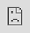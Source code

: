 ```yaml
---
title: L'outil Diag360
hide:
  - toc
  - navigation
---
```


<div>
  <iframe style=" position: fixed; top: 0px; bottom: 0px; right: 0px; width: 100%; border: none; margin: 0; padding: 0; overflow: hidden; height: 100%; " src="https://diag360-dev.streamlit.app/?embed=true"></iframe>
</div>

<style>
    h1 {display: none}
    	
    .md-tabs {
        display: none
    }
</style>
